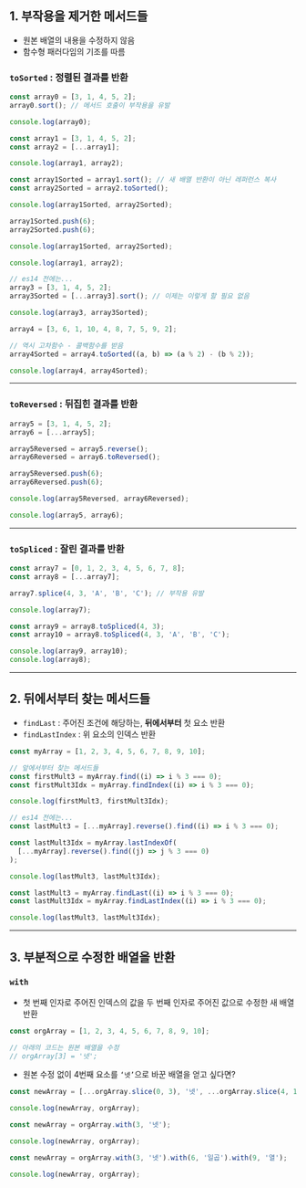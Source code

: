 ## 1. 부작용을 제거한 메서드들

- 원본 배열의 내용을 수정하지 않음
- 함수형 패러다임의 기조를 따름

### `toSorted` : 정렬된 결과를 반환

```jsx
const array0 = [3, 1, 4, 5, 2];
array0.sort(); // 메서드 호출이 부작용을 유발

console.log(array0);
```

```jsx
const array1 = [3, 1, 4, 5, 2];
const array2 = [...array1];

console.log(array1, array2);
```

```jsx
const array1Sorted = array1.sort(); // 새 배열 반환이 아닌 레퍼런스 복사
const array2Sorted = array2.toSorted();

console.log(array1Sorted, array2Sorted);

array1Sorted.push(6);
array2Sorted.push(6);

console.log(array1Sorted, array2Sorted);
```

```jsx
console.log(array1, array2);
```

```jsx
// es14 전에는...
array3 = [3, 1, 4, 5, 2];
array3Sorted = [...array3].sort(); // 이제는 이렇게 할 필요 없음

console.log(array3, array3Sorted);
```

```jsx
array4 = [3, 6, 1, 10, 4, 8, 7, 5, 9, 2];

// 역시 고차함수 - 콜백함수를 받음
array4Sorted = array4.toSorted((a, b) => (a % 2) - (b % 2));

console.log(array4, array4Sorted);
```

---

### `toReversed` : 뒤집힌 결과를 반환

```jsx
array5 = [3, 1, 4, 5, 2];
array6 = [...array5];

array5Reversed = array5.reverse();
array6Reversed = array6.toReversed();

array5Reversed.push(6);
array6Reversed.push(6);

console.log(array5Reversed, array6Reversed);
```

```jsx
console.log(array5, array6);
```

---

### `toSpliced` : 잘린 결과를 반환

```jsx
const array7 = [0, 1, 2, 3, 4, 5, 6, 7, 8];
const array8 = [...array7];

array7.splice(4, 3, 'A', 'B', 'C'); // 부작용 유발

console.log(array7);
```

```jsx
const array9 = array8.toSpliced(4, 3);
const array10 = array8.toSpliced(4, 3, 'A', 'B', 'C');

console.log(array9, array10);
console.log(array8);
```

---

## 2. 뒤에서부터 찾는 메서드들

- `findLast` : 주어진 조건에 해당하는, **뒤에서부터** 첫 요소 반환
- `findLastIndex` : 위 요소의 인덱스 반환

```jsx
const myArray = [1, 2, 3, 4, 5, 6, 7, 8, 9, 10];

// 앞에서부터 찾는 메서드들
const firstMult3 = myArray.find((i) => i % 3 === 0);
const firstMult3Idx = myArray.findIndex((i) => i % 3 === 0);

console.log(firstMult3, firstMult3Idx);
```

```jsx
// es14 전에는...
const lastMult3 = [...myArray].reverse().find((i) => i % 3 === 0);

const lastMult3Idx = myArray.lastIndexOf(
  [...myArray].reverse().find((j) => j % 3 === 0)
);

console.log(lastMult3, lastMult3Idx);
```

```jsx
const lastMult3 = myArray.findLast((i) => i % 3 === 0);
const lastMult3Idx = myArray.findLastIndex((i) => i % 3 === 0);

console.log(lastMult3, lastMult3Idx);
```

---

## 3. 부분적으로 수정한 배열을 반환

### `with`

- 첫 번째 인자로 주어진 인덱스의 값을 두 번째 인자로 주어진 값으로 수정한 새 배열 반환

```jsx
const orgArray = [1, 2, 3, 4, 5, 6, 7, 8, 9, 10];

// 아래의 코드는 원본 배열을 수정
// orgArray[3] = '넷';
```

- 원본 수정 없이 4번째 요소를 `‘넷’`으로 바꾼 배열을 얻고 싶다면?

```jsx
const newArray = [...orgArray.slice(0, 3), '넷', ...orgArray.slice(4, 10)];

console.log(newArray, orgArray);
```

```jsx
const newArray = orgArray.with(3, '넷');

console.log(newArray, orgArray);
```

```jsx
const newArray = orgArray.with(3, '넷').with(6, '일곱').with(9, '열');

console.log(newArray, orgArray);
```
